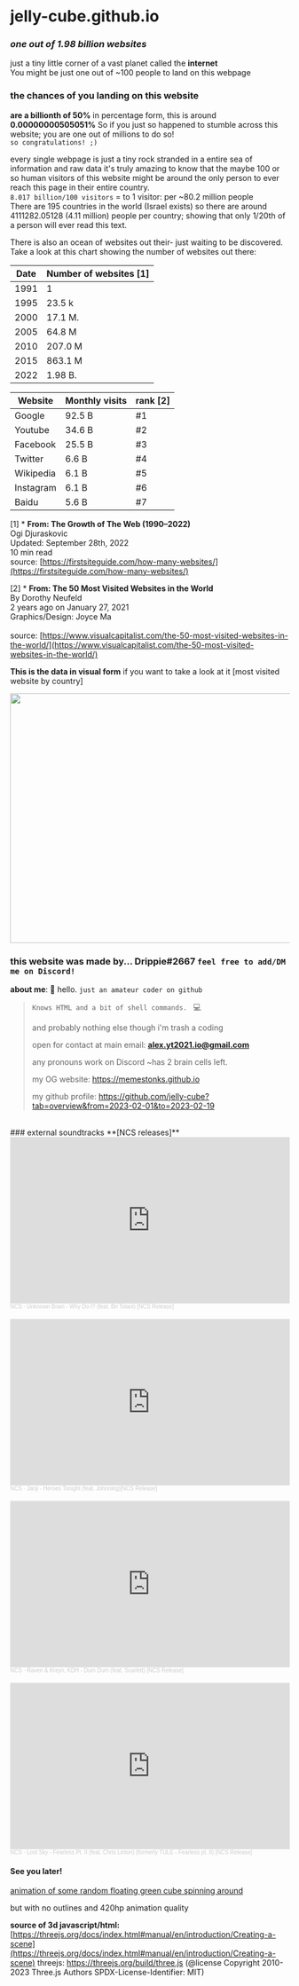 # jelly-cube.github.io

### _one out of 1.98 billion websites_
just a tiny little corner of a vast planet called the **internet**
<br> 
You might be just one out of ~100 people to land on this webpage

### the chances of you landing on this website

**are a billionth of 50%**
in percentage form, this is around **0.00000000505051%**
So if you just so happened to stumble across this website; you are one out of millions to do so!
    <br> `so congratulations! ;)` 

every single webpage is just a tiny rock stranded in a entire sea of information and raw data
it's truly amazing to know that the maybe 100 or so human visitors of this website might be around
the only person to ever reach this page in their entire country. 
<br> `8.017 billion/100 visitors` = to 1 visitor: per ~80.2 million people <br>
There are 195 countries in the world (Israel exists) so there are around 4111282.05128 (4.11 million)
people per country; showing that only 1/20th of a person will ever read this text.
<br>

There is also an ocean of websites out their- just waiting to be discovered.
<br> Take a look at this chart showing the number of websites out there:
</br>

| Date   | Number of websites [1]|        
| ------ | ------------------ |                                                    
| 1991   |           1        |             
| 1995   |           23.5 k   |                 
| 2000   |           17.1 M.  |
| 2005   |           64.8 M   |
| 2010   |           207.0 M  |
| 2015   |           863.1 M  |
| 2022   |           1.98 B.  |

| Website  | Monthly visits | rank [2]|        
| -------- | -------------- | -----|            
| Google   | 92.5 B         | #1   |            
| Youtube  | 34.6 B         | #2   |                                                           
| Facebook | 25.5 B         | #3   |        
| Twitter  | 6.6 B          | #4   |
| Wikipedia| 6.1 B          | #5   |
| Instagram| 6.1 B          | #6   |
| Baidu    | 5.6 B          | #7   |

[1] * **From: The Growth of The Web (1990–2022)**
<br> Ogi Djuraskovic
<br> Updated: September 28th, 2022
<br> 10 min read
<br>source: [https://firstsiteguide.com/how-many-websites/](https://firstsiteguide.com/how-many-websites/) 

[2] * **From: The 50 Most Visited Websites in the World**
<br> By Dorothy Neufeld
<br> 2 years ago on January 27, 2021
<br> Graphics/Design: Joyce Ma   
<br> source: [https://www.visualcapitalist.com/the-50-most-visited-websites-in-the-world/](https://www.visualcapitalist.com/the-50-most-visited-websites-in-the-world/) 

**This is the data in visual form** if you want to take a look at it [most visited website by country]

<image width="800" height="450" src="https://images2.minutemediacdn.com/image/upload/c_crop,w_2400,h_1350,x_0,y_497/c_fill,w_720,ar_16:9,f_auto,q_auto,g_auto/images/voltaxMediaLibrary/mmsport/mentalfloss/01gesybxss92k4zfbag2.png"> 

### this website was made by... **Drippie#2667** `feel free to add/DM me on Discord!` 

**about me**:  :wave: hello. 
`just an amateur coder on github`
> `Knows HTML and a bit of shell commands. ` :computer: 
>
>and probably nothing else though i'm trash a coding
>
>open for contact at main email: **alex.yt2021.io@gmail.com** 
>
>any pronouns work on Discord ~has 2 brain cells left.
>
>my OG website: https://memestonks.github.io
>
>my github profile: https://github.com/jelly-cube?tab=overview&from=2023-02-01&to=2023-02-19
<br>
### external soundtracks **[NCS releases]**
    
<iframe width="100%" height="300" scrolling="no" frameborder="no" allow="autoplay" src="https://w.soundcloud.com/player/?url=https%3A//api.soundcloud.com/tracks/433088382&color=%23ff5500&auto_play=false&hide_related=false&show_comments=true&show_user=true&show_reposts=false&show_teaser=true&visual=true"></iframe><div style="font-size: 10px; color: #cccccc;line-break: anywhere;word-break: normal;overflow: hidden;white-space: nowrap;text-overflow: ellipsis; font-family: Interstate,Lucida Grande,Lucida Sans Unicode,Lucida Sans,Garuda,Verdana,Tahoma,sans-serif;font-weight: 100;"><a href="https://soundcloud.com/nocopyrightsounds" title="NCS" target="_blank" style="color: #cccccc; text-decoration: none;">NCS</a> · <a href="https://soundcloud.com/nocopyrightsounds/why-do-i" title="Unknown Brain - Why Do I? (feat. Bri Tolani) [NCS Release]" target="_blank" style="color: #cccccc; text-decoration: none;">Unknown Brain - Why Do I? (feat. Bri Tolani) [NCS Release]</a></div>
<br>
<iframe width="100%" height="300" scrolling="no" frameborder="no" allow="autoplay" src="https://w.soundcloud.com/player/?url=https%3A//api.soundcloud.com/tracks/209579854&color=%23ff5500&auto_play=false&hide_related=false&show_comments=true&show_user=true&show_reposts=false&show_teaser=true&visual=true"></iframe><div style="font-size: 10px; color: #cccccc;line-break: anywhere;word-break: normal;overflow: hidden;white-space: nowrap;text-overflow: ellipsis; font-family: Interstate,Lucida Grande,Lucida Sans Unicode,Lucida Sans,Garuda,Verdana,Tahoma,sans-serif;font-weight: 100;"><a href="https://soundcloud.com/nocopyrightsounds" title="NCS" target="_blank" style="color: #cccccc; text-decoration: none;">NCS</a> · <a href="https://soundcloud.com/nocopyrightsounds/janji-heroes-tonight-feat-johnningncs-release" title="Janji - Heroes Tonight (feat. Johnning)[NCS Release]" target="_blank" style="color: #cccccc; text-decoration: none;">Janji - Heroes Tonight (feat. Johnning)[NCS Release]</a></div>
<br>
<iframe width="100%" height="300" scrolling="no" frameborder="no" allow="autoplay" src="https://w.soundcloud.com/player/?url=https%3A//api.soundcloud.com/tracks/1436599183&color=%23ff5500&auto_play=false&hide_related=false&show_comments=true&show_user=true&show_reposts=false&show_teaser=true&visual=true"></iframe><div style="font-size: 10px; color: #cccccc;line-break: anywhere;word-break: normal;overflow: hidden;white-space: nowrap;text-overflow: ellipsis; font-family: Interstate,Lucida Grande,Lucida Sans Unicode,Lucida Sans,Garuda,Verdana,Tahoma,sans-serif;font-weight: 100;"><a href="https://soundcloud.com/nocopyrightsounds" title="NCS" target="_blank" style="color: #cccccc; text-decoration: none;">NCS</a> · <a href="https://soundcloud.com/nocopyrightsounds/raven-kreyn-kdh-dum-dum-feat-scarlett-ncs-release" title="Raven &amp; Kreyn, KDH - Dum Dum (feat. Scarlett) [NCS Release]" target="_blank" style="color: #cccccc; text-decoration: none;">Raven &amp; Kreyn, KDH - Dum Dum (feat. Scarlett) [NCS Release]</a></div>
<br>
<iframe width="100%" height="300" scrolling="no" frameborder="no" allow="autoplay" src="https://w.soundcloud.com/player/?url=https%3A//api.soundcloud.com/tracks/375365648&color=%23ff5500&auto_play=false&hide_related=false&show_comments=true&show_user=true&show_reposts=false&show_teaser=true&visual=true"></iframe><div style="font-size: 10px; color: #cccccc;line-break: anywhere;word-break: normal;overflow: hidden;white-space: nowrap;text-overflow: ellipsis; font-family: Interstate,Lucida Grande,Lucida Sans Unicode,Lucida Sans,Garuda,Verdana,Tahoma,sans-serif;font-weight: 100;"><a href="https://soundcloud.com/nocopyrightsounds" title="NCS" target="_blank" style="color: #cccccc; text-decoration: none;">NCS</a> · <a href="https://soundcloud.com/nocopyrightsounds/tule-fearless-pt-ii-feat-chris-linton-1" title="Lost Sky - Fearless Pt. II (feat. Chris Linton) (formerly TULE - Fearless pt. II) [NCS Release]" target="_blank" style="color: #cccccc; text-decoration: none;">Lost Sky - Fearless Pt. II (feat. Chris Linton) (formerly TULE - Fearless pt. II) [NCS Release]</a></div>

#### **See you later!**

[animation of some random floating green cube spinning around](/animation.html)

but with no outlines and 420hp animation quality

**source of 3d javascript/html:** [https://threejs.org/docs/index.html#manual/en/introduction/Creating-a-scene](https://threejs.org/docs/index.html#manual/en/introduction/Creating-a-scene)
threejs: https://threejs.org/build/three.js
(@license Copyright 2010-2023 Three.js Authors
 SPDX-License-Identifier: MIT)
